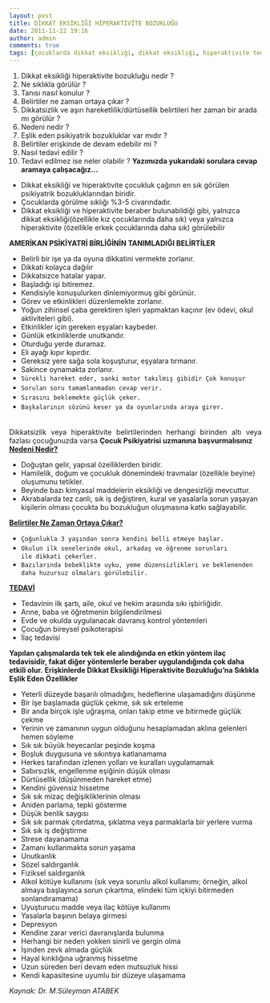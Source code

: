 ```yaml
---
layout: post
title: DİKKAT EKSİKLİĞİ HİPERAKTİVİTE BOZUKLUĞU 
date: 2011-11-22 19:16
author: admin
comments: true
tags: [çocuklarda dikkat eksikliği, dikkat eksikliği, hiperaktivite tedevi, hiperraktivite, Makale]
---
```

1. Dikkat eksikliği hiperaktivite bozukluğu nedir ?
2. Ne sıklıkla görülür ?
3. Tanısı nasıl konulur ?
4. Belirtiler ne zaman ortaya çıkar ?
5. Dikkatsizlik ve aşırı hareketlilik/dürtüsellik belirtileri her zaman bir arada mı görülür ?
6. Nedeni nedir ?
7. Eşlik eden psikiyatrik bozukluklar var mıdır ?
8. Belirtiler erişkinde de devam edebilir mi ?
9. Nasıl tedavi edilir ?
10. Tedavi edilmez ise neler olabilir ?
<strong>Yazımızda yukarıdaki sorulara cevap aramaya çalışacağız…</strong>
<ul>
	<li>Dikkat eksikliği ve hiperaktivite çocukluk çağının en sık görülen psikiyatrik bozukluklarından biridir.</li>
	<li>Çocuklarda görülme sıklığı %3-5 civarındadır.</li>
	<li>Dikkat eksikliği ve hiperaktivite beraber bulunabildiği gibi, yalnızca dikkat eksikliği(özellikle kız çocuklarında daha sık) veya yalnızca hiperaktivite (özellikle erkek çocuklarında daha sık) görülebilir</li>
</ul>
<div>
<div><strong>AMERİKAN PSİKİYATRİ BİRLİĞİNİN </strong><strong>TANIMLADIĞI BELİRTİLER</strong></div>
<div>
<ul>
	<li>Belirli bir işe ya da oyuna dikkatini vermekte zorlanır.</li>
	<li>Dikkati kolayca dağılır</li>
	<li>Dikkatsizce hatalar yapar.</li>
	<li>Başladığı işi bitiremez.</li>
	<li>Kendisiyle konuşulurken dinlemiyormuş gibi görünür.</li>
	<li>Görev ve etkinlikleri düzenlemekte zorlanır.</li>
	<li>Yoğun zihinsel çaba gerektiren işleri yapmaktan kaçınır (ev ödevi, okul aktiviteleri gibi).</li>
	<li>Etkinlikler için gereken eşyaları kaybeder.</li>
	<li>Günlük etkinliklerde unutkandır.</li>
	<li>Oturduğu yerde duramaz.</li>
	<li>Eli ayağı kıpır kıpırdır.</li>
	<li>Gereksiz yere sağa sola koşuşturur, eşyalara tırmanır.</li>
	<li>Sakince oynamakta zorlanır.</li>
	<li><span class="Apple-style-span" style="font-family: Consolas, Monaco, monospace; font-size: 12px; line-height: 18px; white-space: pre;"><span class="Apple-style-span" style="font-family: Consolas, Monaco, monospace; font-size: 12px; line-height: 18px; white-space: pre;">Sürekli hareket eder, sanki motor takılmış gibidir </span></span><span class="Apple-style-span" style="font-family: Consolas, Monaco, monospace; font-size: 12px; line-height: 18px; white-space: pre;">Çok konuşur </span></li>
	<li><span class="Apple-style-span" style="font-family: Consolas, Monaco, monospace; font-size: 12px; line-height: 18px; white-space: pre;">Sorulan soru tamamlanmadan cevap verir.
</span></li>
	<li><span class="Apple-style-span" style="font-family: Consolas, Monaco, monospace; font-size: 12px; line-height: 18px; white-space: pre;">Sırasını beklemekte güçlük çeker. </span></li>
	<li><span class="Apple-style-span" style="font-family: Consolas, Monaco, monospace; font-size: 12px; line-height: 18px; white-space: pre;">Başkalarının sözünü keser ya da oyunlarında araya girer.</span></li>
</ul>
<div style="text-align: justify;"><span style="font-family: Consolas, Monaco, monospace;"><span class="Apple-style-span" style="font-size: 12px; line-height: 18px; white-space: pre;"><strong>
</strong></span></span>Dikkatsizlik veya hiperaktivite belirtilerinden herhangi birinden altı veya fazlası çocuğunuzda varsa <strong>Çocuk Psikiyatrisi uzmanına başvurmalısınız</strong></div>
</div>
</div>
<span style="text-decoration: underline;"><strong>Nedeni Nedir?</strong></span>
<ul>
	<li>Doğuştan gelir, yapısal özelliklerden biridir.</li>
	<li>Hamilelik, doğum ve çocukluk dönemindeki travmalar (özellikle beyine) oluşumunu tetikler.</li>
	<li>Beyinde bazı kimyasal maddelerin eksikliği ve dengesizliği mevcuttur.</li>
	<li>Akrabalarda tez canlı, sık iş değiştiren, kural ve yasalarla sorun yaşayan kişilerin olması çocukta bu bozukluğun oluşmasına katkı sağlayabilir.</li>
</ul>
<span style="text-decoration: underline;"><strong>Belirtiler Ne Zaman Ortaya Çıkar?</strong></span>
<ul>
	<li><span class="Apple-style-span" style="font-family: Consolas, Monaco, monospace; font-size: 12px; line-height: 18px; white-space: pre;">Çoğunlukla 3 yaşından sonra kendini belli etmeye başlar.</span></li>
	<li><span class="Apple-style-span" style="font-family: Consolas, Monaco, monospace; font-size: 12px; line-height: 18px; white-space: pre;">Okulun ilk senelerinde okul, arkadaş ve öğrenme sorunları
ile dikkati çekerler.
</span></li>
	<li><span class="Apple-style-span" style="font-family: Consolas, Monaco, monospace; font-size: 12px; line-height: 18px; white-space: pre;">Bazılarında bebeklikte uyku, yeme düzensizlikleri ve beklenenden
daha huzursuz olmaları görülebilir.
</span></li>
</ul>
<span style="text-decoration: underline;"><strong>TEDAVİ</strong></span>
<ul>
	<li>Tedavinin ilk şartı, aile, okul ve hekim arasında sıkı işbirliğidir.</li>
	<li>Anne, baba ve öğretmenin bilgilendirilmesi</li>
	<li>Evde ve okulda uygulanacak davranış kontrol yöntemleri</li>
	<li>Çocuğun bireysel psikoterapisi</li>
	<li>İlaç tedavisi</li>
</ul>
<strong>Yapılan çalışmalarda tek tek ele alındığında en etkin yöntem ilaç tedavisidir, fakat diğer yöntemlerle beraber uygulandığında çok daha etkili olur.</strong>
<strong>Erişkinlerde Dikkat Eksikliği Hiperaktivite Bozukluğu’na Sıklıkla Eşlik Eden Özellikler</strong>
<ul>
	<li>Yeterli düzeyde başarılı olmadığını, hedeflerine ulaşamadığını düşünme</li>
	<li>Bir işe başlamada güçlük çekme, sık sık erteleme</li>
	<li>Bir anda birçok işle uğraşma, onları takip etme ve bitirmede güçlük çekme</li>
	<li>Yerinin ve zamanının uygun olduğunu hesaplamadan aklına gelenleri hemen söyleme</li>
	<li>Sık sık büyük heyecanlar peşinde koşma</li>
	<li>Boşluk duygusuna ve sıkıntıya katlanamama</li>
	<li>Herkes tarafından izlenen yolları ve kuralları uygulamamak</li>
	<li>Sabırsızlık, engellenme eşiğinin düşük olması</li>
	<li>Dürtüsellik (düşünmeden hareket etme)</li>
	<li>Kendini güvensiz hissetme</li>
	<li>Sık sık mizaç değişikliklerinin olması</li>
	<li>Aniden parlama, tepki gösterme</li>
	<li>Düşük benlik saygısı</li>
	<li>Sık sık parmak çıtırdatma, şıklatma veya parmaklarla bir yerlere vurma</li>
	<li>Sık sık iş değiştirme</li>
	<li>Strese dayanamama</li>
	<li>Zamanı kullanmakta sorun yaşama</li>
	<li>Unutkanlık</li>
	<li>Sözel saldırganlık</li>
	<li>Fiziksel saldırganlık</li>
	<li>Alkol kötüye kullanımı (sık veya sorunlu alkol kullanımı; örneğin, alkol almaya başlayınca sorun çıkartma, elindeki tüm içkiyi bitirmeden sonlandıramama)</li>
	<li>Uyuşturucu madde veya ilaç kötüye kullanımı</li>
	<li>Yasalarla başının belaya girmesi</li>
	<li>Depresyon</li>
	<li>Kendine zarar verici davranışlarda bulunma</li>
	<li>Herhangi bir neden yokken sinirli ve gergin olma</li>
	<li>İşinden zevk almada güçlük</li>
	<li>Hayal kırıklığına uğranmış hissetme</li>
	<li>Uzun süreden beri devam eden mutsuzluk hissi</li>
	<li>Kendi kapasitesine uyumlu bir düzeye ulaşamama</li>
</ul>
<address><em>Kaynak: Dr. M.Süleyman ATABEK</em></address>
